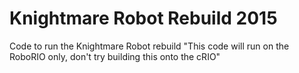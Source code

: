 # Knightmare Robot Rebuild 2015
Code to run the Knightmare Robot rebuild
"This code will run on the RoboRIO only, don't try building this onto the cRIO"